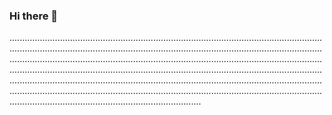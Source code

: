 ### Hi there 👋

....................................................................................................................................................................................................................................................................................................................................................................................................................................................................................................................................................................................................................................................................................................................................................................................................................................................